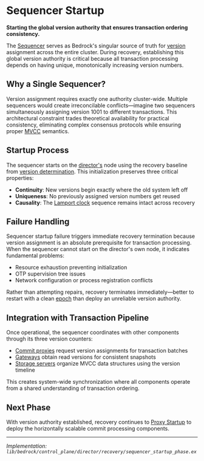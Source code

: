 # Sequencer Startup

**Starting the global version authority that ensures transaction ordering consistency.**

The [Sequencer](../../components/control-plane/sequencer.md) serves as Bedrock's singular source of truth for [version](../../glossary.md#version) assignment across the entire cluster. During recovery, establishing this global version authority is critical because all transaction processing depends on having unique, monotonically increasing version numbers.

## Why a Single Sequencer?

Version assignment requires exactly one authority cluster-wide. Multiple sequencers would create irreconcilable conflicts—imagine two sequencers simultaneously assigning version 1001 to different transactions. This architectural constraint trades theoretical availability for practical consistency, eliminating complex consensus protocols while ensuring proper [MVCC](../../glossary.md#multi-version-concurrency-control) semantics.

## Startup Process

The sequencer starts on the [director's](../../glossary.md#director) node using the recovery baseline from [version determination](version-determination.md). This initialization preserves three critical properties:

- **Continuity**: New versions begin exactly where the old system left off
- **Uniqueness**: No previously assigned version numbers get reused  
- **Causality**: The [Lamport clock](../../glossary.md#lamport-clock) sequence remains intact across recovery

## Failure Handling

Sequencer startup failure triggers immediate recovery termination because version assignment is an absolute prerequisite for transaction processing. When the sequencer cannot start on the director's own node, it indicates fundamental problems:

- Resource exhaustion preventing initialization
- OTP supervision tree issues
- Network configuration or process registration conflicts

Rather than attempting repairs, recovery terminates immediately—better to restart with a clean [epoch](../../glossary.md#epoch) than deploy an unreliable version authority.

## Integration with Transaction Pipeline

Once operational, the sequencer coordinates with other components through its three version counters:

- [Commit proxies](../../components/control-plane/commit-proxy.md) request version assignments for transaction batches
- [Gateways](../../components/infrastructure/gateway.md) obtain read versions for consistent snapshots
- [Storage servers](../../components/data-plane/storage.md) organize MVCC data structures using the version timeline

This creates system-wide synchronization where all components operate from a shared understanding of transaction ordering.

## Next Phase

With version authority established, recovery continues to [Proxy Startup](proxy-startup.md) to deploy the horizontally scalable commit processing components.

---
*Implementation: `lib/bedrock/control_plane/director/recovery/sequencer_startup_phase.ex`*
